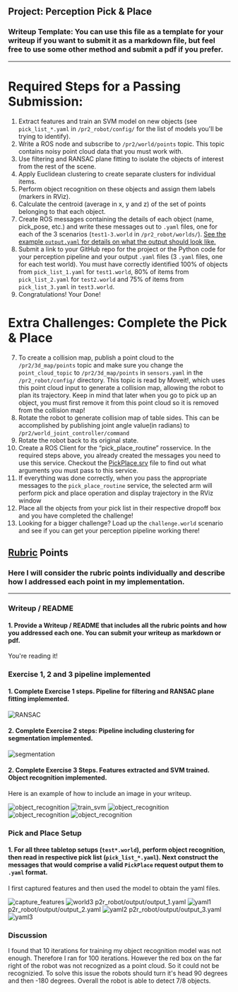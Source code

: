 ## Project: Perception Pick & Place
### Writeup Template: You can use this file as a template for your writeup if you want to submit it as a markdown file, but feel free to use some other method and submit a pdf if you prefer.

---
[//]: # (Image References)
[RANSAC]: ./misc/RANSAC.png
[segmentation]: ./misc/segmentation.png
[train_svm]: ./misc/confusion_matrix.png
[object_recognition]: ./misc/object_recognition.png
[object_recognition1]: ./misc/object_detection1.png
[object_recognition2]: ./misc/object_detection2.png
[object_recognition3]: ./misc/object_detection3.png
[capture_features]: ./misc/capture_feature_1.gif
[world3]: ./misc/world3_1.gif
[yaml1]: ./misc/yaml1.png
[yaml2]: ./misc/yaml2.png
[yaml3]: ./misc/yaml3.png

# Required Steps for a Passing Submission:
1. Extract features and train an SVM model on new objects (see `pick_list_*.yaml` in `/pr2_robot/config/` for the list of models you'll be trying to identify). 
2. Write a ROS node and subscribe to `/pr2/world/points` topic. This topic contains noisy point cloud data that you must work with.
3. Use filtering and RANSAC plane fitting to isolate the objects of interest from the rest of the scene.
4. Apply Euclidean clustering to create separate clusters for individual items.
5. Perform object recognition on these objects and assign them labels (markers in RViz).
6. Calculate the centroid (average in x, y and z) of the set of points belonging to that each object.
7. Create ROS messages containing the details of each object (name, pick_pose, etc.) and write these messages out to `.yaml` files, one for each of the 3 scenarios (`test1-3.world` in `/pr2_robot/worlds/`).  [See the example `output.yaml` for details on what the output should look like.](https://github.com/udacity/RoboND-Perception-Project/blob/master/pr2_robot/config/output.yaml)  
8. Submit a link to your GitHub repo for the project or the Python code for your perception pipeline and your output `.yaml` files (3 `.yaml` files, one for each test world).  You must have correctly identified 100% of objects from `pick_list_1.yaml` for `test1.world`, 80% of items from `pick_list_2.yaml` for `test2.world` and 75% of items from `pick_list_3.yaml` in `test3.world`.
9. Congratulations!  Your Done!

# Extra Challenges: Complete the Pick & Place
7. To create a collision map, publish a point cloud to the `/pr2/3d_map/points` topic and make sure you change the `point_cloud_topic` to `/pr2/3d_map/points` in `sensors.yaml` in the `/pr2_robot/config/` directory. This topic is read by Moveit!, which uses this point cloud input to generate a collision map, allowing the robot to plan its trajectory.  Keep in mind that later when you go to pick up an object, you must first remove it from this point cloud so it is removed from the collision map!
8. Rotate the robot to generate collision map of table sides. This can be accomplished by publishing joint angle value(in radians) to `/pr2/world_joint_controller/command`
9. Rotate the robot back to its original state.
10. Create a ROS Client for the “pick_place_routine” rosservice.  In the required steps above, you already created the messages you need to use this service. Checkout the [PickPlace.srv](https://github.com/udacity/RoboND-Perception-Project/tree/master/pr2_robot/srv) file to find out what arguments you must pass to this service.
11. If everything was done correctly, when you pass the appropriate messages to the `pick_place_routine` service, the selected arm will perform pick and place operation and display trajectory in the RViz window
12. Place all the objects from your pick list in their respective dropoff box and you have completed the challenge!
13. Looking for a bigger challenge?  Load up the `challenge.world` scenario and see if you can get your perception pipeline working there!

## [Rubric](https://review.udacity.com/#!/rubrics/1067/view) Points
### Here I will consider the rubric points individually and describe how I addressed each point in my implementation.  

---
### Writeup / README

#### 1. Provide a Writeup / README that includes all the rubric points and how you addressed each one.  You can submit your writeup as markdown or pdf.  

You're reading it!

### Exercise 1, 2 and 3 pipeline implemented
#### 1. Complete Exercise 1 steps. Pipeline for filtering and RANSAC plane fitting implemented.

![RANSAC][RANSAC]

#### 2. Complete Exercise 2 steps: Pipeline including clustering for segmentation implemented.  

![segmentation][segmentation]

#### 2. Complete Exercise 3 Steps.  Features extracted and SVM trained.  Object recognition implemented.
Here is an example of how to include an image in your writeup.

![object_recognition][object_recognition]
![train_svm][train_svm]
![object_recognition][object_recognition1]
![object_recognition][object_recognition2]
![object_recognition][object_recognition3]

### Pick and Place Setup

#### 1. For all three tabletop setups (`test*.world`), perform object recognition, then read in respective pick list (`pick_list_*.yaml`). Next construct the messages that would comprise a valid `PickPlace` request output them to `.yaml` format.

I first captured features and then used the model to obtain the yaml files.

![capture_features][capture_features]
![world3][world3]
p2r_robot/output/output_1.yaml
![yaml1][yaml1]
p2r_robot/output/output_2.yaml
![yaml2][yaml2]
p2r_robot/output/output_3.yaml
![yaml3][yaml3]

### Discussion

I found that 10 iterations for training my object recognition model was not enough. Therefore I ran for 100 iterations. However the red box on the far right of the robot was not recognized as a point cloud. So it could not be recognizied. To solve this issue the robots should turn it's head 90 degrees and then -180 degrees. Overall the robot is able to detect 7/8 objects.